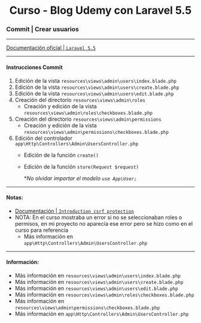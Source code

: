 
<!-- title -->
<h1 align="center">Curso - Blog Udemy con Laravel 5.5</h1>
<!-- end title -->

<!-- commit name -->
### Commit | __Crear usuarios__
<!-- end commit name -->

- - - - - - - - - - - - - - - - - - - - - - - - - - - - - -

<!-- official documentation -->
[Documentación oficial | `Laravel 5.5` ](https://laravel.com/docs/5.5/)
<!-- end official documentation -->

- - - - - - - - - - - - - - - - - - - - - - - - - - - - - -

<!-- commit instructions -->
#### Instrucciones Commit
1. Edición de la vista `resources\views\admin\users\index.blade.php`
2. Edición de la vista `resources\views\admin\users\create.blade.php`
3. Edición de la vista `resources\views\admin\users\edit.blade.php`
4. Creación del directorio `resources\views\admin\roles`
   - Creación y edición de la vista `resources\views\admin\roles\checkboxes.blade.php`
5. Creación del directorio `resources\views\admin\permissions`
   - Creación y edición de la vista `resources\views\admin\permissions\checkboxes.blade.php`
6. Edición del controlador `app\Http\Controllers\Admin\UsersController.php`
   - Edición de la función `create()`
   - Edición de la función `store(Request $request)`
     
     **No olvidar importar el modelo `use App\User;`*
<!-- end commit instructions -->

- - - - - - - - - - - - - - - - - - - - - - - - - - - - - -

<!-- notes -->
#### Notas:
- [Documentación | `Introduction csrf protection`](https://laravel.com/docs/5.5/csrf#csrf-introduction)
- NOTA: En el curso mostraba un error si no se seleccionaban roles o permisos, en mi proyecto no aparecía ese error pero se hizo como en el curso para referencia
  - Más información en `app\Http\Controllers\Admin\UsersController.php`
<!-- end notes -->

- - - - - - - - - - - - - - - - - - - - - - - - - - - - - -

<!-- information -->
#### Información:
- Más información en `resources\views\admin\users\index.blade.php`
- Más información en `resources\views\admin\users\create.blade.php`
- Más información en `resources\views\admin\users\edit.blade.php`
- Más información en `resources\views\admin\roles\checkboxes.blade.php`
- Más información en `resources\views\admin\permissions\checkboxes.blade.php`
- Más información en `app\Http\Controllers\Admin\UsersController.php`
<!-- end information -->